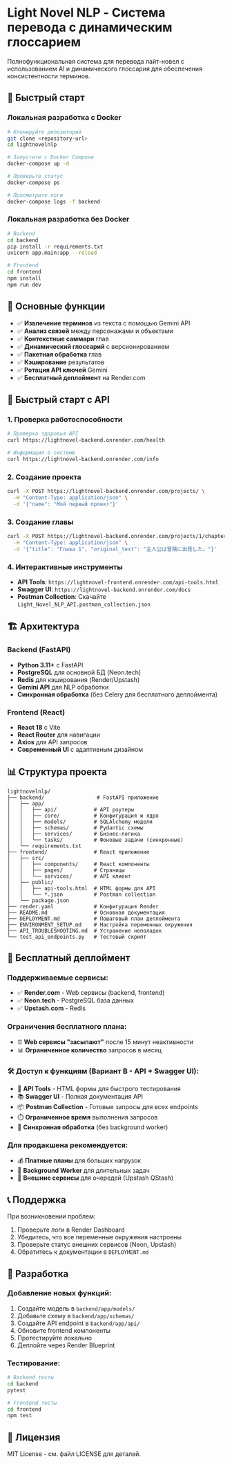 # Light Novel NLP - Система перевода с динамическим глоссарием

Полнофункциональная система для перевода лайт-новел с использованием AI и динамического глоссария для обеспечения консистентности терминов.

## 🚀 Быстрый старт

### Локальная разработка с Docker

```bash
# Клонируйте репозиторий
git clone <repository-url>
cd lightnovelnlp

# Запустите с Docker Compose
docker-compose up -d

# Проверьте статус
docker-compose ps

# Просмотрите логи
docker-compose logs -f backend
```

### Локальная разработка без Docker

```bash
# Backend
cd backend
pip install -r requirements.txt
uvicorn app.main:app --reload

# Frontend
cd frontend
npm install
npm run dev
```

## 🎯 Основные функции

- ✅ **Извлечение терминов** из текста с помощью Gemini API
- ✅ **Анализ связей** между персонажами и объектами
- ✅ **Контекстные саммари** глав
- ✅ **Динамический глоссарий** с версионированием
- ✅ **Пакетная обработка** глав
- ✅ **Кэширование** результатов
- ✅ **Ротация API ключей** Gemini
- ✅ **Бесплатный деплоймент** на Render.com

## 🚀 Быстрый старт с API

### 1. Проверка работоспособности
```bash
# Проверка здоровья API
curl https://lightnovel-backend.onrender.com/health

# Информация о системе
curl https://lightnovel-backend.onrender.com/info
```

### 2. Создание проекта
```bash
curl -X POST https://lightnovel-backend.onrender.com/projects/ \
  -H "Content-Type: application/json" \
  -d '{"name": "Мой первый проект"}'
```

### 3. Создание главы
```bash
curl -X POST https://lightnovel-backend.onrender.com/projects/1/chapters \
  -H "Content-Type: application/json" \
  -d '{"title": "Глава 1", "original_text": "主人公は冒険に出発した。"}'
```

### 4. Интерактивные инструменты
- **API Tools**: `https://lightnovel-frontend.onrender.com/api-tools.html`
- **Swagger UI**: `https://lightnovel-backend.onrender.com/docs`
- **Postman Collection**: Скачайте `Light_Novel_NLP_API.postman_collection.json`

## 🏗️ Архитектура

### Backend (FastAPI)
- **Python 3.11+** с FastAPI
- **PostgreSQL** для основной БД (Neon.tech)
- **Redis** для кэширования (Render/Upstash)
- **Gemini API** для NLP обработки
- **Синхронная обработка** (без Celery для бесплатного деплоймента)

### Frontend (React)
- **React 18** с Vite
- **React Router** для навигации
- **Axios** для API запросов
- **Современный UI** с адаптивным дизайном

## 📊 Структура проекта

```
lightnovelnlp/
├── backend/                 # FastAPI приложение
│   ├── app/
│   │   ├── api/            # API роутеры
│   │   ├── core/           # Конфигурация и ядро
│   │   ├── models/         # SQLAlchemy модели
│   │   ├── schemas/        # Pydantic схемы
│   │   ├── services/       # Бизнес-логика
│   │   └── tasks/          # Фоновые задачи (синхронные)
│   └── requirements.txt
├── frontend/               # React приложение
│   ├── src/
│   │   ├── components/     # React компоненты
│   │   ├── pages/          # Страницы
│   │   └── services/       # API клиент
│   ├── public/
│   │   ├── api-tools.html  # HTML формы для API
│   │   └── *.json          # Postman collection
│   └── package.json
├── render.yaml             # Конфигурация Render
├── README.md               # Основная документация
├── DEPLOYMENT.md           # Пошаговый план деплоймента
├── ENVIRONMENT_SETUP.md    # Настройка переменных окружения
├── API_TROUBLESHOOTING.md  # Устранение неполадок
└── test_api_endpoints.py   # Тестовый скрипт
```

## 🚀 Бесплатный деплоймент

### Поддерживаемые сервисы:
- ✅ **Render.com** - Web сервисы (backend, frontend)
- ✅ **Neon.tech** - PostgreSQL база данных
- ✅ **Upstash.com** - Redis

### Ограничения бесплатного плана:
- ⏰ **Web сервисы "засыпают"** после 15 минут неактивности
- 📊 **Ограниченное количество** запросов в месяц

### 🛠️ Доступ к функциям (Вариант B - API + Swagger UI):
- 📝 **API Tools** - HTML формы для быстрого тестирования
- 📚 **Swagger UI** - Полная документация API
- 📦 **Postman Collection** - Готовые запросы для всех endpoints
- ⏱️ **Ограниченное время** выполнения запросов
- 🔄 **Синхронная обработка** (без background worker)

### Для продакшена рекомендуется:
- 💰 **Платные планы** для больших нагрузок
- 🔧 **Background Worker** для длительных задач
- 📡 **Внешние сервисы** для очередей (Upstash QStash)

## 📞 Поддержка

При возникновении проблем:
1. Проверьте логи в Render Dashboard
2. Убедитесь, что все переменные окружения настроены
3. Проверьте статус внешних сервисов (Neon, Upstash)
4. Обратитесь к документации в `DEPLOYMENT.md`

## 🔧 Разработка

### Добавление новых функций:
1. Создайте модель в `backend/app/models/`
2. Добавьте схему в `backend/app/schemas/`
3. Создайте API endpoint в `backend/app/api/`
4. Обновите frontend компоненты
5. Протестируйте локально
6. Деплойте через Render Blueprint

### Тестирование:
```bash
# Backend тесты
cd backend
pytest

# Frontend тесты
cd frontend
npm test
```

## 📄 Лицензия

MIT License - см. файл LICENSE для деталей.
